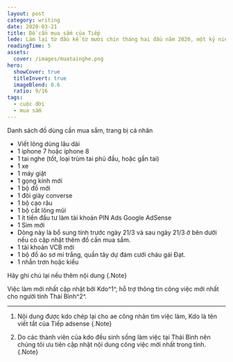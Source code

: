 ```yaml
---
layout: post
category: writing
date: 2020-03-21
title: Đồ cần mua sắm của Tiếp
lede: Làm lại từ đầu kể từ mười chín tháng hai đầu năm 2020, một kỷ niệm khó phai mang tên Tuyết Hồng.
readingTime: 5
assets:
  cover: /images/muatainghe.png
hero:
  showCover: true
  titleInvert: true
  imageBlend: 0.6
  ratio: 9/16
tags:
  - cuộc đời
  - mua sắm
---
```


Danh sách đồ dùng cần mua sắm, trang bị cá nhân
- Viết lông dùng lâu dài
- 1 iphone 7 hoặc iphone 8
- 1 tai nghe (tốt, loại trùm tai phủ đầu, hoặc gắn tai)
- 1 xe
- 1 máy giặt
- 1 gọng kính mới
- 1 bộ đồ mới
- 1 đôi giày converse
- 1 bộ cạo râu
- 1 bộ cắt lông mũi
- 1 ít tiền đầu tư làm tài khoản PIN Ads Google AdSense
- 1 Sim mới
- Dòng này là bổ sung tính trước ngày 21/3 và sau ngày 21/3 ở bên dưới nếu có cập nhật thêm đồ cần mua sắm.
- 1 tài khoản VCB mới
- 1 bộ đồ áo sơ mi trắng, quần tây dự đám cưới cháu gái Đạt.
- 1 nhẫn trơn hoặc kiểu

Hãy ghi chú lại nếu thêm nội dung {.Note}

Việc làm mới nhất cập nhật bởi Kdo^1^, hỗ trợ thông tin công việc mới nhất cho người tỉnh Thái Bình^2^.

---

1. Nội dung được kdo chép lại cho ae công nhân tìm việc làm, Kdo là tên viết tắt của Tiếp adsense {.Note}

2. Do các thành viên của kdo đều sinh sống làm việc tại Thái Bình nên chúng tôi ưu tiên cập nhật nội dung công việc mới nhất trong tỉnh. {.Note}

<script>
import Media from "../../src/components/Media";

export default {
  components: { Media }
}
</script>
